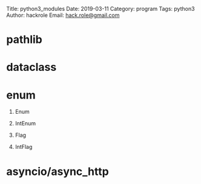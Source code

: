 Title: python3_modules
Date: 2019-03-11
Category: program
Tags: python3
Author: hackrole
Email: hack.role@gmail.com

# pathlib


# dataclass

# enum

1) Enum

2) IntEnum

3) Flag

4) IntFlag


# asyncio/async_http

